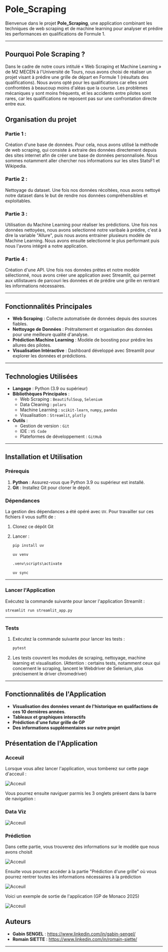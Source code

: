 # Pole_Scraping

Bienvenue dans le projet **Pole_Scraping**, une application combinant les techniques de web scraping et de machine learning pour analyser et prédire les performances en qualifications de Formule 1.

---

## Pourquoi Pole Scraping ?
Dans le cadre de notre cours intitulé « Web Scraping et Machine Learning » de M2 MECEN à l'Université de Tours, nous avons choisi de réaliser un projet visant à prédire une grille de départ en Formule 1 (résultats des qualifications).
Nous avons opté pour les qualifications car elles sont confrontées à beaucoup moins d'aléas que la course. Les problèmes mécaniques y sont moins fréquents, et les accidents entre pilotes sont rares, car les qualifications ne reposent pas sur une confrontation directe entre eux.

## Organisation du projet
### Partie 1 :
Création d'une base de données. Pour cela, nous avons utilisé la méthode de web scraping, qui consiste à extraire des données directement depuis des sites internet afin de créer une base de données personnalisée. Nous sommes notamment aller chercher nos informations sur les sites StatsF1 et Wikipedia.

### Partie 2 :
Nettoyage du dataset. Une fois nos données récoltées, nous avons nettoyé notre dataset dans le but de rendre nos données compréhensibles et exploitables.

### Partie 3 :
Utilisation du Machine Learning pour réaliser les prédictions. Une fois nos données nettoyées, nous avons selectionné notre varibale à prédire, c'est à dire la variable "Allure", puis nous avons entrainer plusieurs modèle de Machine Learning. Nous avons ensuite selectionné le plus performant puis nous l'avons intégré a notre application.

### Partie 4 :
Création d'une API. Une fois nos données prêtes et notre modèle sélectionné, nous avons créer une application avec Streamlit, qui permet aux utilistauers de parcouri les données et de prédire une grille en rentrant les informations nécessaires.

---

## Fonctionnalités Principales
- **Web Scraping** : Collecte automatisée de données depuis des sources fiables.
- **Nettoyage de Données** : Prétraitement et organisation des données pour une meilleure qualité d'analyse.
- **Prédiction Machine Learning** : Modèle de boosting pour prédire les allures des pilotes.
- **Visualisation Intéractive** : Dashboard développé avec Streamlit pour explorer les données et prédictions.

---

## Technologies Utilisées
- **Langage** : Python (3.9 ou supérieur)
- **Bibliothèques Principales** :
  - Web Scraping : `BeautifulSoup`, `Selenium`
  - Data Cleaning : `polars`
  - Machine Learning : `scikit-learn`, `numpy`, `pandas`
  - Visualisation : `Streamlit`, `plotly`
- **Outils** :
  - Gestion de version : `Git`
  - IDE : `VS Code`
  - Plateformes de développement : `GitHub`

---

## Installation et Utilisation

### Prérequis
1. **Python** : Assurez-vous que Python 3.9 ou supérieur est installé.
2. **Git** : Installez Git pour cloner le dépôt.

### Dépendances
La gestion des dépendances a été opéré avec `UV`. Pour travailler sur ces fichiers il vous suffit de :

1. Clonez ce dépôt Git
2. Lancer :

   ```bash
   pip install uv
   ```
   ```bash
   uv venv
   ```
   ```bash
   .venv\scripts\activate
   ```
   ```bash
   uv sync
   ```

---

### Lancer l'Application
Exécutez la commande suivante pour lancer l'application Streamlit :

   ```bash
   streamlit run streamlit_app.py
   ```

---

### Tests
1. Exécutez la commande suivante pour lancer les tests :
   
   ```bash
   pytest
   ```
3. Les tests couvrent les modules de scraping, nettoyage, machine learning et visualisation. (Attention : certains tests, notamment ceux qui concernent le scraping, lancent le Webdriver de Selenium, plus précisement le driver chromedriver)

---

## Fonctionnalités de l'Application
- **Visualisation des données venant de l'historique en qualifactions de ces 10 dernières années**.
- **Tableaux et graphiques interactifs**
- **Prédiction d'une futur grille de GP**
- **Des informations supplémentaires sur notre projet**

## Présentation de l'Application
### Acceuil
Lorsque vous allez lancer l'application, vous tomberez sur cette page d'acceuil :

![Acceuil](img/Acceuil.png)

Vous pourrez ensuite naviguer parmis les 3 onglets présent dans la barre de navigation :

### Data Viz

![Acceuil](img/DataViz.png)

### Prédiction 
Dans cette partie, vous trouverez des informations sur le modèle que nous avons choisit

![Acceuil](img/Prediction1.png)

Ensuite vous pourrez accéder à la partie "Prédiction d'une grille" où vous pourrez rentrer toutes les informations nécessaires à la prédiction 

![Acceuil](img/Prediction2.png)

Voici un exemple de sortie de l'application (GP de Monaco 2025)

![Acceuil](img/Prediction3.png)

## Auteurs

- **Gabin SENGEL** : https://www.linkedin.com/in/gabin-sengel/
- **Romain SIETTE** : https://www.linkedin.com/in/romain-siette/
---


